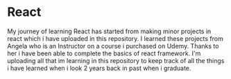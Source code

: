 # React


My journey of learning React has started from making minor projects in react which i have uploaded in this repository.
I learned these projects from Angela who is an Instructor on a course i purchased on Udemy.
Thanks to her i have been able to complete the basics of react framework. 
I'm uploading all that im learning in this repository to keep track of all the things i have learned when i look 2 years back in past when i graduate.
